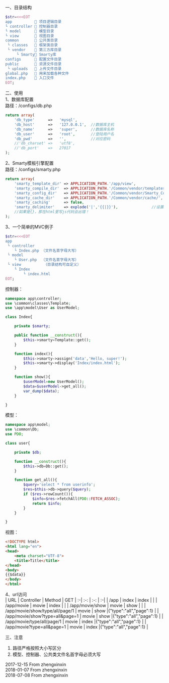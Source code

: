﻿一、目录结构
```php
$str=<<<EOT
app           项目逻辑目录
└ controller  控制器目录
└ model       模型目录
└ view        视图目录
common        公共类目录
 └ classes    框架类目录
 └ vendor     第三方库目录
	 └ Smarty Smarty库
configs       配置文件目录
public        资源文件目录
 └ uploads    上传文件目录
global.php    用来加载各种文件
index.php     入口文件
EOT;
```

二、使用  
1、数据库配置  
路径：/configs/db.php
```php
return array(
    'db_type'      =>   'mysql',
    'db_host'      =>   '127.0.0.1',  //数据库主机
    'db_name'      =>   'super',      //数据库名称
    'db_user'      =>   'root',       //登陆用户名
    'db_pwd'       =>   '',           //对应密码
    //'db_charset' =>   'utf8',
    //'db_port'    =>   27017
);
```
2、Smarty模板引擎配置  
路径：/configs/smarty.php
```php
return array(
    'smarty_template_dir' => APPLICATION_PATH.'/app/view',                       //设置模板目录
    'smarty_compile_dir'  => APPLICATION_PATH.'/Common/vendor/templates_c/',   //设置编译目录
    'smarty_config_dir'   => APPLICATION_PATH.'/Common/vendor/Smarty_Configs/',
    'smarty_cache_dir'    => APPLICATION_PATH.'/Common/vendor/cache/',          //缓存文件夹
    'smarty_caching'      => false,                                                //是否使用缓存，调试期间建议关闭
    'smarty_delimiter'    => explode('|','{{|}}'),               //设置左右边界符
    //如果是{}，那在html里写js代码会出错！
);

```
3、一个简单的MVC例子
```php
$str=<<<EOT
app           
 └ controller 
    └ Index.php （文件名首字母大写）
 └ model
    └ User.php  （文件名首字母大写）
 └ view          （目录结构可自定义）
    └ Index
        └ index.html
EOT;
```
控制器：
```php
namespace app\controller;
use \common\classes\Template;
use \app\model\User as UserModel;

class Index{

    private $smarty;

    public function __construct(){
        $this->smarty=Template::get();
    }

    function index(){
        $this->smarty->assign('data','Hello, super!');
        $this->smarty->display('Index/index.html');
    }

    function show(){
        $userModel=new UserModel();
        $data=$userModel->get_all();
        var_dump($data);
    }

}
```
模型：
```php
namespace app\model;
use \common\Db;
use PDO;

class user{

    private $db;

    function __construct(){
        $this->db=Db::get();
    }

    function get_all(){
        $query='select * from userinfo';
        $res=$this->db->query($query);
        if ($res->rowCount()){
            $info=$res->fetchAll(PDO::FETCH_ASSOC);
            return $info;
        }
    }

}
```
视图：
```html
<!DOCTYPE html>
<html lang="en">
<head>
    <meta charset="UTF-8">
    <title>Title</title>
</head>
<body>
{{$data}}
</body>
</html>
```
4、url访问  
| URL | Controller | Method | GET
| :-| :-: | :-: | :-| 
| /app | index | index | |
| /app/movie | movie | index | |
| /app/movie/show | movie | show | |
| /app/movie/show/type/all/page/1 | movie | show |{"type":"all","page":1} |
| /app/movie/show?type=all&page=1 | movie | show |{"type":"all","page":1} |
| /app/movie/type/all/page/1 | movie | index |{"type":"all","page":1} |
| /app/movie?type=all&page=1 | movie | index |{"type":"all","page":1} |


三、注意
1) 路径严格按照大小写区分
2) 模型、控制器、公共类文件名首字母必须大写

2017-12-15 From zhengxinxin  
2018-01-07 From zhengxinxin  
2018-07-08 From zhengxinxin